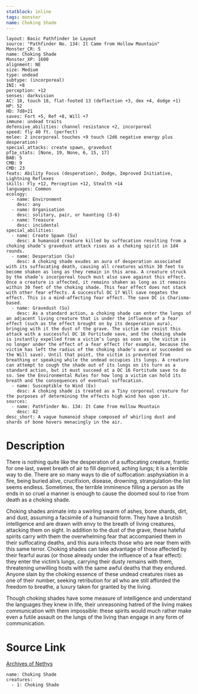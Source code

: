 ```yaml
---
statblock: inline
tags: monster
name: Choking Shade
---
```

```statblock
layout: Basic Pathfinder 1e Layout
source: "Pathfinder No. 134: It Came from Hollow Mountain"
Monster_CR: 5
name: Choking Shade
Monster_XP: 1600
alignment: NE
size: Medium
type: undead
subtype: (incorporeal)
INI: +8
perception: +12
senses: darkvision
AC: 18, touch 18, flat-footed 13 (deflection +3, dex +4, dodge +1)
HP: 52
HD: 7d8+21
saves: Fort +5, Ref +8, Will +7
immune: undead traits
defensive_abilities: channel resistance +2, incorporeal
speed: fly 40 ft. (perfect)
melee: 2 incorporeal touches +9 touch (2d6 negative energy plus desperation)
special_attacks: create spawn, gravedust
pf1e_stats: [None, 19, None, 6, 15, 17]
BAB: 5
CMB: 9
CMD: 23
feats: Ability Focus (desperation), Dodge, Improved Initiative, Lightning Reflexes
skills: Fly +12, Perception +12, Stealth +14
languages: Common
ecology:
  - name: Environment
    desc: any
  - name: Organisation
    desc: solitary, pair, or haunting (3-6)
  - name: Treasure
    desc: incidental
special_abilities:
  - name: Create Spawn (Su)
    desc: A humanoid creature killed by suffocation resulting from a choking shade’s gravedust attack rises as a choking spirit in 1d4 rounds.
  - name: Desperation (Su)
    desc: A choking shade exudes an aura of desperation associated with its suffocating death, causing all creatures within 30 feet to become shaken as long as they remain in this area. A creature struck by the shade’s incorporeal touch must also save against this effect. Once a creature is affected, it remains shaken as long as it remains within 30 feet of the choking shade. This fear effect does not stack with other fear effects. A successful DC 17 Will save negates the effect. This is a mind-affecting fear effect. The save DC is Charisma-based.
  - name: Gravedust (Su)
    desc: As a standard action, a choking shade can enter the lungs of an adjacent living creature that is under the influence of a fear effect (such as the effect brought on by its desperation aura), bringing with it the dust of the grave. The victim can resist this attack with a successful DC 16 Fortitude save, and the choking shade is instantly expelled from a victim’s lungs as soon as the victim is no longer under the effect of a fear effect (for example, because the victim has left the radius of the choking shade’s aura or succeeded on the Will save). Until that point, the victim is prevented from breathing or speaking while the undead occupies its lungs. A creature can attempt to cough the shade out of its lungs on its turn as a standard action, but it must succeed at a DC 16 Fortitude save to do so. See the Environmental Rules for how long a victim can hold its breath and the consequences of eventual suffocation.
  - name: Susceptible to Wind (Ex)
    desc: A choking shade is treated as a Tiny corporeal creature for the purposes of determining the effects high wind has upon it.
sources:
  - name: Pathfinder No. 134: It Came from Hollow Mountain
    desc: 82
desc_short: A vague humanoid shape composed of whirling dust and shards of bone hovers menacingly in the air.
```
# Description
There is nothing quite like the desperation of a suffocating creature, frantic for one last, sweet breath of air to fill deprived, aching lungs; it is a terrible way to die. There are so many ways to die of suffocation: asphyxiation in a fire, being buried alive, crucifixion, disease, drowning, strangulation-the list seems endless. Sometimes, the terrible imminence filling a person as life ends in so cruel a manner is enough to cause the doomed soul to rise from death as a choking shade.

 Choking shades animate into a swirling swarm of ashes, bone shards, dirt, and dust, assuming a facsimile of a humanoid form. They have a brutish intelligence and are drawn with envy to the breath of living creatures, attacking them on sight. In addition to the dust of the grave, these hateful spirits carry with them the overwhelming fear that accompanied them in their suffocating deaths, and this aura infects those who are near them with this same terror. Choking shades can take advantage of those affected by their fearful auras (or those already under the influence of a fear effect): they enter the victim’s lungs, carrying their dusty remains with them, threatening unwilling hosts with the same awful deaths that they endured. Anyone slain by the choking essence of these undead creatures rises as one of their number, seeking retribution for all who are still afforded the freedom to breathe, a luxury taken for granted by the living.

 Though choking shades have some measure of intelligence and understand the languages they knew in life, their unreasoning hatred of the living makes communication with them impossible: these spirits would much rather make even a futile assault on the lungs of the living than engage in any form of communication.
# Source Link
[Archives of Nethys](https://aonprd.com/MonsterDisplay.aspx?ItemName=Choking%20Shade)
```encounter-table
name: Choking Shade
creatures:
  - 1: Choking Shade
```
